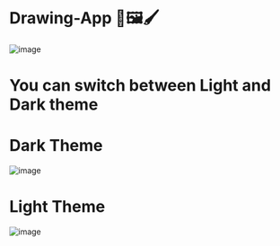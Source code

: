 # Drawing-App 🎨🖼️🖌️

![image](https://user-images.githubusercontent.com/65845230/129085478-dccc9ead-ba0a-42c2-bfdb-1d635da3031c.png)

<h1> You can switch between Light and Dark theme </h1>

<h1> Dark Theme </h1>

![image](https://user-images.githubusercontent.com/65845230/129086268-9e389fed-8294-4b17-a112-63fb70f883f1.png)

<h1>Light Theme</h1>

![image](https://user-images.githubusercontent.com/65845230/129086755-19713e00-b92d-43d3-80bb-90186c896083.png)
